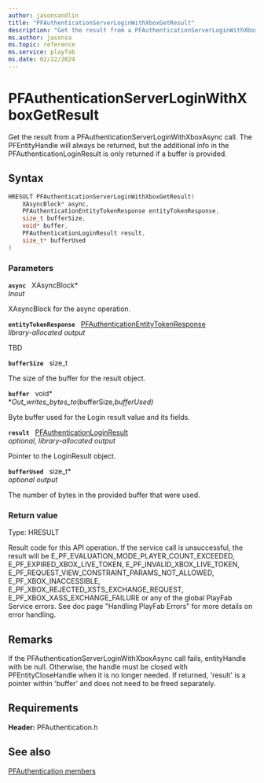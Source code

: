 ```yaml
---
author: jasonsandlin
title: "PFAuthenticationServerLoginWithXboxGetResult"
description: "Get the result from a PFAuthenticationServerLoginWithXboxAsync call. The PFEntityHandle will always be returned, but the additional info in the PFAuthenticationLoginResult is only returned if a buffer is provided."
ms.author: jasonsa
ms.topic: reference
ms.service: playfab
ms.date: 02/22/2024
---
```


# PFAuthenticationServerLoginWithXboxGetResult  

Get the result from a PFAuthenticationServerLoginWithXboxAsync call. The PFEntityHandle will always be returned, but the additional info in the PFAuthenticationLoginResult is only returned if a buffer is provided.  

## Syntax  
  
```cpp
HRESULT PFAuthenticationServerLoginWithXboxGetResult(  
    XAsyncBlock* async,  
    PFAuthenticationEntityTokenResponse entityTokenResponse,  
    size_t bufferSize,  
    void* buffer,  
    PFAuthenticationLoginResult result,  
    size_t* bufferUsed  
)  
```  
  
### Parameters  
  
**`async`** &nbsp; XAsyncBlock*  
*_Inout_*  
  
XAsyncBlock for the async operation.  
  
**`entityTokenResponse`** &nbsp; [PFAuthenticationEntityTokenResponse](../../pfauthenticationtypes/structs/pfauthenticationentitytokenresponse.md)  
*library-allocated output*  
  
TBD    
  
**`bufferSize`** &nbsp; size_t  
  
The size of the buffer for the result object.  
  
**`buffer`** &nbsp; void*  
*_Out_writes_bytes_to_(bufferSize,*bufferUsed)*  
  
Byte buffer used for the Login result value and its fields.  
  
**`result`** &nbsp; [PFAuthenticationLoginResult](../../pfauthenticationtypes/structs/pfauthenticationloginresult.md)  
*optional, library-allocated output*  
  
Pointer to the LoginResult object.  
  
**`bufferUsed`** &nbsp; size_t*  
*optional output*  
  
The number of bytes in the provided buffer that were used.  
  
  
### Return value
Type: HRESULT
  
Result code for this API operation. If the service call is unsuccessful, the result will be E_PF_EVALUATION_MODE_PLAYER_COUNT_EXCEEDED, E_PF_EXPIRED_XBOX_LIVE_TOKEN, E_PF_INVALID_XBOX_LIVE_TOKEN, E_PF_REQUEST_VIEW_CONSTRAINT_PARAMS_NOT_ALLOWED, E_PF_XBOX_INACCESSIBLE, E_PF_XBOX_REJECTED_XSTS_EXCHANGE_REQUEST, E_PF_XBOX_XASS_EXCHANGE_FAILURE or any of the global PlayFab Service errors. See doc page "Handling PlayFab Errors" for more details on error handling.
  
## Remarks  
  
If the PFAuthenticationServerLoginWithXboxAsync call fails, entityHandle with be null. Otherwise, the handle must be closed with PFEntityCloseHandle when it is no longer needed. If returned, 'result' is a pointer within 'buffer' and does not need to be freed separately.
  
## Requirements  
  
**Header:** PFAuthentication.h
  
## See also  
[PFAuthentication members](../pfauthentication_members.md)  

  
  

